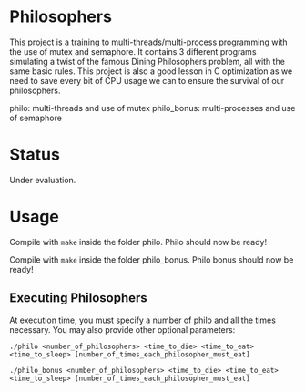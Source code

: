# Philosophers
This project is a training to multi-threads/multi-process programming with the use of mutex and semaphore.
It contains 3 different programs simulating a twist of the famous Dining Philosophers problem, all with the same basic rules.
This project is also a good lesson in C optimization as we need to save every bit of CPU usage we can to ensure the survival of our philosophers.

philo: multi-threads and use of mutex
philo_bonus: multi-processes and use of semaphore

# Status

Under evaluation.

# Usage

Compile with ```make``` inside the folder philo. Philo should now be ready!

Compile with ```make``` inside the folder philo_bonus. Philo bonus should now be ready!

## Executing Philosophers

At execution time, you must specify a number of philo and all the times necessary. You may also provide other optional parameters:

```shell
./philo <number_of_philosophers> <time_to_die> <time_to_eat> <time_to_sleep> [number_of_times_each_philosopher_must_eat]
```
```shell
./philo_bonus <number_of_philosophers> <time_to_die> <time_to_eat> <time_to_sleep> [number_of_times_each_philosopher_must_eat]
```
